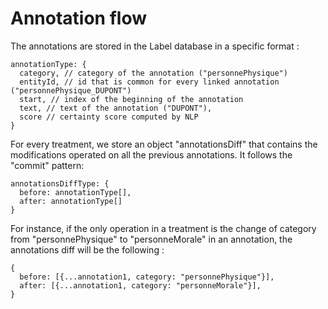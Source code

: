 # Annotation flow

The annotations are stored in the Label database in a specific format :

```
annotationType: {
  category, // category of the annotation ("personnePhysique")
  entityId, // id that is common for every linked annotation ("personnePhysique_DUPONT")
  start, // index of the beginning of the annotation
  text, // text of the annotation ("DUPONT"),
  score // certainty score computed by NLP
}
```

For every treatment, we store an object "annotationsDiff" that contains the modifications operated on all the previous annotations. It follows the "commit" pattern:

```
annotationsDiffType: {
  before: annotationType[],
  after: annotationType[]
}
```

For instance, if the only operation in a treatment is the change of category from "personnePhysique" to "personneMorale" in an annotation, the annotations diff will be the following :

```
{
  before: [{...annotation1, category: "personnePhysique"}],
  after: [{...annotation1, category: "personneMorale"}],
}
```
